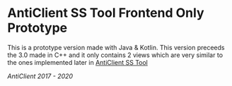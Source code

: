 # AntiClient SS Tool Frontend Only Prototype

This is a prototype version made with Java & Kotlin.
This version preceeds the 3.0 made in C++ and it only contains 2 views which are very similar to the ones implemented later in [AntiClient SS Tool](https://github.com/AntiClient/Tool)

_AntiClient 2017 - 2020_
